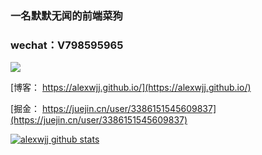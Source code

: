 ### 一名默默无闻的前端菜狗 

### wechat：V798595965
![](https://p1-juejin.byteimg.com/tos-cn-i-k3u1fbpfcp/1864d010b3da40aeabf03b70b2816153~tplv-k3u1fbpfcp-watermark.image)

[博客： https://alexwjj.github.io/](https://alexwjj.github.io/)

[掘金： https://juejin.cn/user/3386151545609837](https://juejin.cn/user/3386151545609837)

[![alexwjj github stats](https://github-readme-stats.vercel.app/api?username=alexwjj&&theme=radical)](https://github.com/anuraghazra/github-readme-stats)
